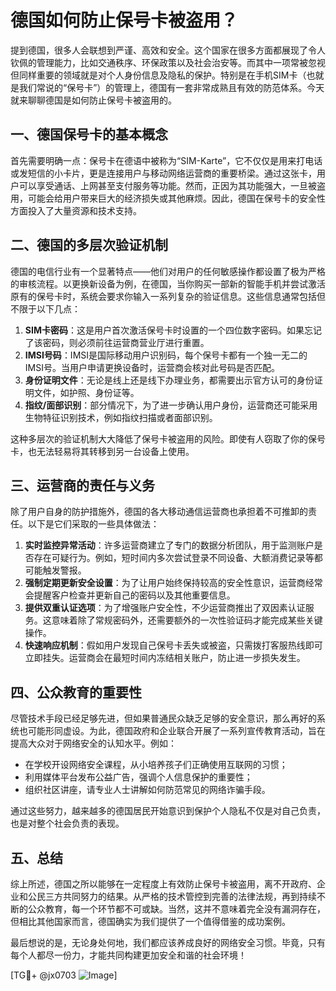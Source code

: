 # 德国如何防止保号卡被盗用？

提到德国，很多人会联想到严谨、高效和安全。这个国家在很多方面都展现了令人钦佩的管理能力，比如交通秩序、环保政策以及社会治安等。而其中一项常被忽视但同样重要的领域就是对个人身份信息及隐私的保护。特别是在手机SIM卡（也就是我们常说的“保号卡”）的管理上，德国有一套非常成熟且有效的防范体系。今天就来聊聊德国是如何防止保号卡被盗用的。

## 一、德国保号卡的基本概念

首先需要明确一点：保号卡在德语中被称为“SIM-Karte”，它不仅仅是用来打电话或发短信的小卡片，更是连接用户与移动网络运营商的重要桥梁。通过这张卡，用户可以享受通话、上网甚至支付服务等功能。然而，正因为其功能强大，一旦被盗用，可能会给用户带来巨大的经济损失或其他麻烦。因此，德国在保号卡的安全性方面投入了大量资源和技术支持。

## 二、德国的多层次验证机制

德国的电信行业有一个显著特点——他们对用户的任何敏感操作都设置了极为严格的审核流程。以更换新设备为例，在德国，当你购买一部新的智能手机并尝试激活原有的保号卡时，系统会要求你输入一系列复杂的验证信息。这些信息通常包括但不限于以下几点：

1. **SIM卡密码**：这是用户首次激活保号卡时设置的一个四位数字密码。如果忘记了该密码，则必须前往运营商营业厅进行重置。
2. **IMSI号码**：IMSI是国际移动用户识别码，每个保号卡都有一个独一无二的IMSI号。当用户申请更换设备时，运营商会核对此号码是否匹配。
3. **身份证明文件**：无论是线上还是线下办理业务，都需要出示官方认可的身份证明文件，如护照、身份证等。
4. **指纹/面部识别**：部分情况下，为了进一步确认用户身份，运营商还可能采用生物特征识别技术，例如指纹扫描或者面部识别。

这种多层次的验证机制大大降低了保号卡被盗用的风险。即使有人窃取了你的保号卡，也无法轻易将其转移到另一台设备上使用。

## 三、运营商的责任与义务

除了用户自身的防护措施外，德国的各大移动通信运营商也承担着不可推卸的责任。以下是它们采取的一些具体做法：

1. **实时监控异常活动**：许多运营商建立了专门的数据分析团队，用于监测账户是否存在可疑行为。例如，短时间内多次尝试登录不同设备、大额消费记录等都可能触发警报。
2. **强制定期更新安全设置**：为了让用户始终保持较高的安全性意识，运营商经常会提醒客户检查并更新自己的密码以及其他重要信息。
3. **提供双重认证选项**：为了增强账户安全性，不少运营商推出了双因素认证服务。这意味着除了常规密码外，还需要额外的一次性验证码才能完成某些关键操作。
4. **快速响应机制**：假如用户发现自己保号卡丢失或被盗，只需拨打客服热线即可立即挂失。运营商会在最短时间内冻结相关账户，防止进一步损失发生。

## 四、公众教育的重要性

尽管技术手段已经足够先进，但如果普通民众缺乏足够的安全意识，那么再好的系统也可能形同虚设。为此，德国政府和企业联合开展了一系列宣传教育活动，旨在提高大众对于网络安全的认知水平。例如：

- 在学校开设网络安全课程，从小培养孩子们正确使用互联网的习惯；
- 利用媒体平台发布公益广告，强调个人信息保护的重要性；
- 组织社区讲座，请专业人士讲解如何防范常见的网络诈骗手段。

通过这些努力，越来越多的德国居民开始意识到保护个人隐私不仅是对自己负责，也是对整个社会负责的表现。

## 五、总结

综上所述，德国之所以能够在一定程度上有效防止保号卡被盗用，离不开政府、企业和公民三方共同努力的结果。从严格的技术管控到完善的法律法规，再到持续不断的公众教育，每一个环节都不可或缺。当然，这并不意味着完全没有漏洞存在，但相比其他国家而言，德国确实为我们提供了一个值得借鉴的成功案例。

最后想说的是，无论身处何地，我们都应该养成良好的网络安全习惯。毕竟，只有每个人都尽一份力，才能共同构建更加安全和谐的社会环境！

[TG💪+ @jx0703 ![Image](https://github.com/user-attachments/assets/dbca1d08-cadb-493c-b0ec-ad6f7a83f270)]